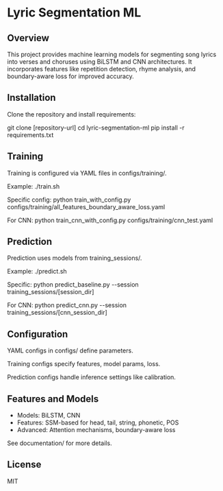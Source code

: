 # Lyric Segmentation ML

## Overview

This project provides machine learning models for segmenting song lyrics into verses and choruses using BiLSTM and CNN architectures. It incorporates features like repetition detection, rhyme analysis, and boundary-aware loss for improved accuracy.

## Installation

Clone the repository and install requirements:

git clone [repository-url]
cd lyric-segmentation-ml
pip install -r requirements.txt

## Training

Training is configured via YAML files in configs/training/.

Example:
./train.sh

Specific config:
python train_with_config.py configs/training/all_features_boundary_aware_loss.yaml

For CNN:
python train_cnn_with_config.py configs/training/cnn_test.yaml

## Prediction

Prediction uses models from training_sessions/.

Example:
./predict.sh

Specific:
python predict_baseline.py --session training_sessions/[session_dir]

For CNN:
python predict_cnn.py --session training_sessions/[cnn_session_dir]

## Configuration

YAML configs in configs/ define parameters.

Training configs specify features, model params, loss.

Prediction configs handle inference settings like calibration.

## Features and Models

- Models: BiLSTM, CNN
- Features: SSM-based for head, tail, string, phonetic, POS
- Advanced: Attention mechanisms, boundary-aware loss

See documentation/ for more details.

## License

MIT
